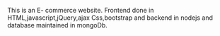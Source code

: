 This is an E- commerce website. Frontend done in HTML,javascript,jQuery,ajax Css,bootstrap and backend in nodejs and database maintained in mongoDb.